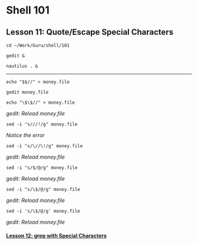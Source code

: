 # Shell 101
## Lesson 11: Quote/Escape Special Characters

`cd ~/Work/Guru/shell/101`

`gedit &`

`nautilus . &`
___

`echo "$$//" > money.file`

`gedit money.file`

`echo "\$\$//" > money.file`

*gedit: Reload money.file*

`sed -i "s///!/g" money.file`

*Notice the error*

`sed -i "s/\//\!/g" money.file`

*gedit: Reload money.file*

`sed -i "s/$/@/g" money.file`

*gedit: Reload money.file*

`sed -i "s/\$/@/g" money.file`

*gedit: Reload money.file*

`sed -i 's/\$/@/g' money.file`

*gedit: Reload money.file*

#### [Lesson 12: grep with Special Characters](https://github.com/inkVerb/guru/blob/master/101-shell/Lesson-12.md)
